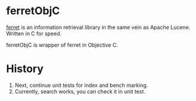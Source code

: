 # ferretObjC

[ferret](https://github.com/dbalmain/ferret) is an information retrieval library in the same vein as Apache Lucene. Written in C for speed.

ferretObjC is wrapper of ferret in Objective C.

# History

1. Next, continue unit tests for index and bench marking.
1. Currently, search works, you can check it in unit test.

